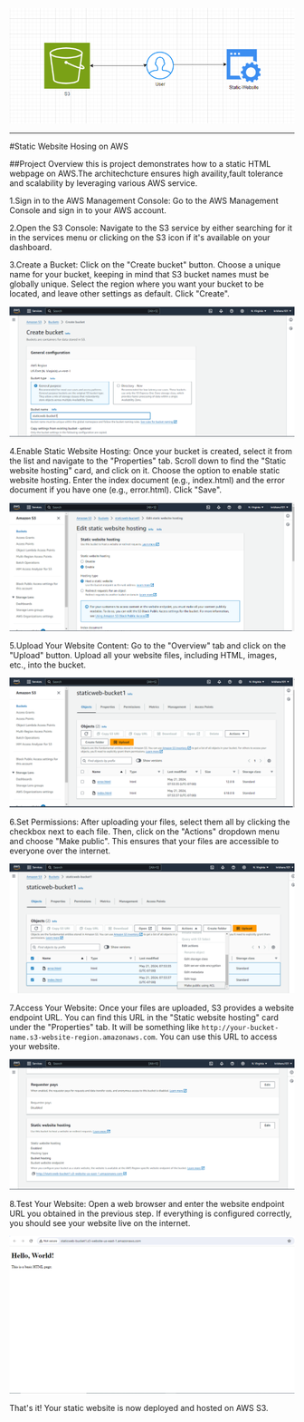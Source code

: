 ![alt text](pic.PNG)


---

#Static Website Hosing on AWS

##Project Overview
this is project demonstrates how to a static HTML webpage on AWS.The architechcture ensures high availity,fault tolerance and scalability by leveraging various AWS service.



1.Sign in to the AWS Management Console: Go to the AWS Management Console and sign in to your AWS account.

2.Open the S3 Console: Navigate to the S3 service by either searching for it in the services menu or clicking on the S3 icon if it's available on your dashboard.

3.Create a Bucket: Click on the "Create bucket" button. Choose a unique name for your bucket, keeping in mind that S3 bucket names must be globally unique. Select the region where you want your bucket to be located, and leave other settings as default. Click "Create".

![alt text](01.PNG)


4.Enable Static Website Hosting: Once your bucket is created, select it from the list and navigate to the "Properties" tab. Scroll down to find the "Static website hosting" card, and click on it. Choose the option to enable static website hosting. Enter the index document (e.g., index.html) and the error document if you have one (e.g., error.html). Click "Save".


![alt text](3.PNG)


5.Upload Your Website Content: Go to the "Overview" tab and click on the "Upload" button. Upload all your website files, including HTML, images, etc., into the bucket.


![alt text](2.PNG)



6.Set Permissions: After uploading your files, select them all by clicking the checkbox next to each file. Then, click on the "Actions" dropdown menu and choose "Make public". This ensures that your files are accessible to everyone over the internet.


![alt text](PUBLIC.PNG)



7.Access Your Website: Once your files are uploaded, S3 provides a website endpoint URL. You can find this URL in the "Static website hosting" card under the "Properties" tab. It will be something like `http://your-bucket-name.s3-website-region.amazonaws.com`. You can use this URL to access your website.


![alt text](4.PNG)


8.Test Your Website: Open a web browser and enter the website endpoint URL you obtained in the previous step. If everything is configured correctly, you should see your website live on the internet.


![alt text](5.PNG)


That's it! Your static website is now deployed and hosted on AWS S3.
